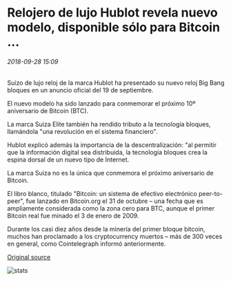 # Relojero de lujo Hublot revela nuevo modelo, disponible sólo para Bitcoin ...

###### 2018-09-28 15:09

Suizo de lujo reloj de la marca Hublot ha presentado su nuevo reloj Big Bang bloques en un anuncio oficial del 19 de septiembre.

El nuevo modelo ha sido lanzado para conmemorar el próximo 10º aniversario de Bitcoin (BTC).

La marca Suiza Elite también ha rendido tributo a la tecnología bloques, llamándola "una revolución en el sistema financiero".

Hublot explicó además la importancia de la descentralización: "al permitir que la información digital sea distribuida, la tecnología bloques crea la espina dorsal de un nuevo tipo de Internet.

La marca Suiza no es la única que conmemora el próximo aniversario de Bitcoin.

El libro blanco, titulado "Bitcoin: un sistema de efectivo electrónico peer-to-peer", fue lanzado en Bitcoin.org el 31 de octubre – una fecha que es ampliamente considerada como la zona cero para BTC, aunque el primer Bitcoin real fue minado el 3 de enero de 2009.

Durante los casi diez años desde la minería del primer bloque bitcoin, muchos han proclamado a los cryptocurrency muertos – más de 300 veces en general, como Cointelegraph informó anteriormente.

[Original source](https://cointelegraph.com/news/luxury-watchmaker-hublot-unveils-new-model-available-for-bitcoin-only)

![stats](https://c.statcounter.com/11760860/0/a89fa40b/1/ "stats")